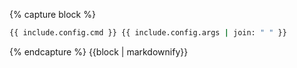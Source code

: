 {% capture block %}
```bash
{{ include.config.cmd }} {{ include.config.args | join: " " }}
```
{% endcapture %}
{{block | markdownify}}